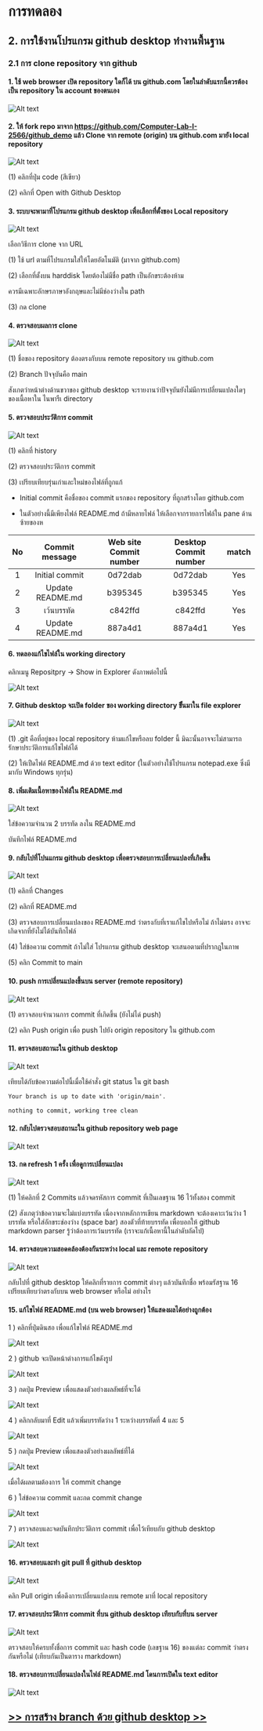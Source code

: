 # การทดลอง

## 2. การใช้งานโปรแกรม github desktop ทำงานพื้นฐาน

### 2.1 การ clone repository จาก github 

#### 1. ใช้ web browser เปิด repository ใดก็ได้ บน github.com โดยในลำดับแรกนี้ควรต้องเป็น repository ใน account  ของตนเอง

![Alt text](./Pictures/Picture-04.png)

#### 2. ให้ fork repo มาจาก https://github.com/Computer-Lab-I-2566/github_demo แล้ว Clone จาก remote (origin) บน github.com มายัง local repository

![Alt text](./Pictures/Picture-05.png)

(1) คลิกที่ปุ่ม code (สีเขียว)

(2) คลิกที่  Open with Github Desktop

#### 3. ระบบจะพามาที่โปรแกรม github desktop เพื่อเลือกที่ตั้งของ Local repository

![Alt text](Pictures/Picture-06.png)

เลือกวิธีการ clone จาก URL

(1) ใช้ url ตามที่โปรแกรมใส่ให้โดยอัตโนมัติ (มาจาก github.com)

(2) เลือกที่ตั้งบน harddisk โดยต้องไม่มีชื่อ  path เป็นอักขระต้องห้าม

ควรมีเฉพาะอักษรภาษาอังกฤษและไม่มีช่องว่างใน path

(3) กด clone

#### 4. ตรวจสอบผลการ clone

![Alt text](./Pictures/Picture-07.png)

(1) ชื่อของ repository ต้องตรงกับบน remote repository บน github.com

(2) Branch ปัจจุบันคือ main

สังเกตว่าหน้าต่างด้านขวาของ github desktop  จะรายงานว่าปัจจุบันยังไม่มีการเปลี่ยนแปลงใดๆ ของเนื้อหาใน  ไนพารืเ directory 

#### 5. ตรวจสอบประวัติการ commit

![Alt text](./Pictures/Picture-08.png)

(1) คลิกที่ history

(2) ตรวจสอบประวัติการ commit

(3) เปรียบเทียบรุ่นเก่าและใหม่ของไฟล์ที่ถูกแก้

- Initial commit คือชื่อของ commit แรกของ repository ที่ถูกสร้างโดย github.com

- ในตัวอย่างนี้มีเพียงไฟล์ README.md ถ้ามีหลายไฟล์ ให้เลือกจากรายการไฟล์ใน pane ด้านซ้ายของห

| No | Commit message | Web site Commit number | Desktop Commit number | match |
|:----:|:------------:|:----------------------:|:---------------------:|:-----:|
| 1  | Initial commit |               0d72dab  |0d72dab               |  Yes  | 
| 2  | Update README.md |               b395345  |b395345               |  Yes  | 
| 3  | เว้นบรรทัด |               c842ffd  |c842ffd               |  Yes  | 
| 4  | Update README.md |               887a4d1  |887a4d1               |  Yes  | 



#### 6. ทดลองแก้ไขไฟล์ใน working directory

คลิกเมนู Repositpry -> Show in Explorer ดังภาพต่อไปนี้

![Alt text](./Pictures/Picture-09.png)

#### 7. Github desktop จะเปิด folder ของ  working directory ขึั้นมาใน file explorer

![Alt text](./Pictures/Picture-10.png)

(1) .git คือที่อยู่ของ local repository ห้ามแก้ไขหรือลบ folder นี้ มิฉะนั้นอาจจะไม่สามารถรักษาประวัติการแก้ไขไฟล์ได้

(2) ให้เปืดไฟล์ README.md ด้วย text editor (ในตัวอย่างใช้โปรแกรม notepad.exe ซึ่งมีมากับ Windows ทุกรุ่น)

#### 8. เพิ่มเติมเนื้อหาของไฟล์ใน README.md

![Alt text](./Pictures/Picture-11.png)

ใส่ข้อความจำนวน 2 บรรทัด ลงใน README.md

บันทึกไฟล์ README.md

#### 9. กลับไปที่โปนแกรม github desktop เพื่อตรวจสอบการเปลี่ยนแปลงที่เกิดขึ้น

![Alt text](./Pictures/Picture-12.png)

(1) คลิกที่ Changes

(2) คลิกที่ README.md

(3) ตรวจสอบการเปลี่ยนแปลงของ README.md ว่าตรงกับที่เราแก้ไขไปหรือไม่ ถ้าไม่ตรง อาจจะเกิดจากที่ยังไม่ได้บันทึกไฟล์

(4) ใส่ข้อความ commit ถ้าไม่ใส่ โปรแกรม github desktop จะเสนอตามที่ปรากฏในภาพ

(5) คลิก Commit to main

#### 10. push การเปลี่ยนแปลงขึ้นบน server (remote repository)
 
![Alt text](./Pictures/Picture-13.png)

(1)  ตรวจสอบจำนวนการ commit ที่เกิดขึ้น (ยังไม่ได่ push)

(2)  คลิก Push origin เพื่อ push ไปยัง origin repository ใน github.com

#### 11. ตรวจสอบสถานะใน github desktop 

![Alt text](/Pictures/Picture-14.png)

เทียบได้กับข้อความต่อไปนี้เมื่อใช้คำสั่ง git status ใน git bash

``` md
Your branch is up to date with 'origin/main'.

nothing to commit, working tree clean
```

#### 12. กลับไปตรวจสอบสถานะใน github repository web page

![Alt text](./Pictures/Picture-15.png)

#### 13. กด refresh 1 ครั้ง เพื่อดูการเปลี่ยนแปลง

![Alt text](./Pictures/Picture-16.png)

(1) ให้คลิกที่ 2 Commits แล้วจดรหัสการ commit ที่เป็นเลขฐาน 16 ไว้ทั้งสอง commit

(2) สังเกตุว่าข้อความจะไม่แบ่งบรรทัด เนื่องจากหลักการเขียน markdown จะต้องเคาะเว้นว่าง 1 บรรทัด หรือใส่อักขระช่องว่าง (space bar)  สองตัวที่ท้ายบรรทัด เพื่อบอกให้ github markdown parser รู้ว่าต้องการเว้นบรรทัด (เราจะแก้เนื้อหานี้ในลำดับถัดไป)

#### 14. ตรวจสอบความสอดคล้องต้องกันระหว่าง local และ remote repository

![Alt text](./Pictures/Picture-17.png)


กลับไปที่ github desktop ให้คลิกที่รายการ commit ต่างๆ แล้วบันทึกชื่อ พร้อมรัสฐาน 16  เปรียบเทียบว่าตรงกับบน web browser หรือไม่ อย่างไร

#### 15. แก้ไขไฟล์ README.md (บน web browser) ให้แสดงผลได้อย่างถูกต้อง

1 ) คลิกที่ปุ่มดินสอ เพื่อแก้ไขไฟล์ README.md

![Alt text](./Pictures/Picture-18.png)

2 )  github จะเปิดหน้าต่างการแก้ไขดังรูป

![Alt text](./Pictures/Picture-19.png)

3 )  กดปุ่ม Preview เพื่อแสดงตัวอย่างผลลัพธ์ที่จะได้

![Alt text](./Pictures/Picture-20.png)

4 )  คลิกกลับมาที่ Edit แล้วเพิ่มบรรทัดว่าง 1 ระหว่างบรรทัดที่ 4 และ 5

![Alt text](./Pictures/Picture-21.png)

5 )  กดปุ่ม Preview เพื่อแสดงตัวอย่างผลลัพธ์ที่ได้

![Alt text](./Pictures/Picture-22.png)

เมื่อได้ผลตามต้องการ ให้ commit change  

6 )  ใส่ข้อความ commit และกด commit change

![Alt text](./Pictures/Picture-23.png)

7 )  ตรวจสอบและจดบันทึกประวัติการ commit เพื่อไว้เทียบกับ github desktop

![Alt text](./Pictures/Picture-24.png)

#### 16. ตรวจสอบและทำ git pull ที่ github desktop

![Alt text](./Pictures/Picture-25.png)

คลิก Pull origin เพื่อดึงการเปลี่ยนแปลงบน remote มาที่ local repository

#### 17. ตรวจสอบประวัติการ commit ที่บน github desktop เทียบกับที่บน  server

![Alt text](./Pictures/Picture-26.png)

ตรวจสอบให้ครบทั้งชื่อการ commit และ hash code (เลขฐาน 16) ของแต่ละ commit ว่าตรงกันหรือไม่ (เทียบกันเป็นตาราง markdown)

#### 18. ตรวจสอบการเปลี่ยนแปลงในไฟล์ README.md โดนการเปิดใน text editor

![Alt text](./Pictures/Picture-27.png)

## [>> การสร้าง branch ด้วย github desktop >>](W12-Labsheet-03.md)
